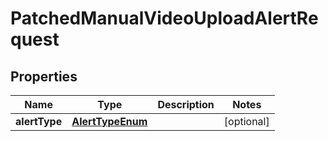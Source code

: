 
# PatchedManualVideoUploadAlertRequest

## Properties
Name | Type | Description | Notes
------------ | ------------- | ------------- | -------------
**alertType** | [**AlertTypeEnum**](AlertTypeEnum.md) |  |  [optional]



